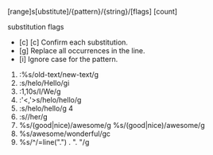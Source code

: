 [range]s[ubstitute]/{pattern}/{string}/[flags] [count] 

substitution flags
- [c] [c] Confirm each substitution. 
- [g] Replace all occurrences in the line. 
- [i] Ignore case for the pattern.

1. :%s/old-text/new-text/g  
2. :s/helo/Hello/gi 
3. :1,10s/I/We/g 
4. :'<,'>s/helo/hello/g
5. :s/helo/hello/g 4
6. :s/<his>/her/g
7. %s/\(good\|nice\)/awesome/g
%s/\(good\|nice\)/awesome/g
8. %s/awesome/wonderful/gc
9. %s/^/\=line(".") . ". "/g

